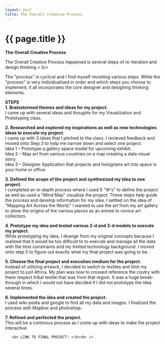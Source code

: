 ```yaml
---
layout: post
title: The Overall Creative Process
---
```


{{ page.title }}
================

<p class="meta">

<b>The Overall Creative Process</b><br />

The Overall Creative Process happened is several steps of re-iteration and design thinking.< b/>

The "process" is cyclical and I find myself revisiting various steps. While the "process" is very individualized in order and which steps you choose to implement, it all incorporates the core designer and designing thinking elements.<br />

<b>STEPS</b><br />
<b>1. Brainstormed themes and ideas for my project. </b><br />
I came up with several ideas and thoughts for my Visualization and Prototyping class.

<b>2. Researched and explored my inspirations as well as new technologies ideas to execute my project.</b><br /> 
I came up with 3 ideas that I pitched to the class. I recieved feedback and moved onto Step 3 to help me narrow down and select one project. <br />
        Idea 1 – Prototype a gallery space model for upcoming exhibit. <br />
        Idea 2 – Map art from various countries on a map creating a data visual story. <br />
        Idea 3 – Designer Application that projects and holograms art into space in your home or office.<br />
        
<b>3. Defined the scope of the project and synthesized my idea to one project. </b><br />
        I completed an in-depth process where I used 5 "W's" to define the project as well as  used a "Mind Map" visualize the project. These steps help guide the process and develop information for my idea. I settled on the idea of "Mapping Art Across the World." I wanted to use the art from my art gallery to show the origins of the various pieces as an entree to novice art collectors.<br />

<b>4. Prototype my idea and tested various 2-d and 3-d models to execute my project. </b><br />
        While prototyping my idea, I diverge from my original  concepts because I realized that it would be too difficult to to execute and manage all the data with the time constriants and my limited technology background. I moved onto step 5 to figure out exactly what my final project was going to be.
        
<b>5. Choose the final project and execution medium for the project. </b><br />
Instead of utilizing artwork, I decided to switch to textiles and limit my project to just Africa. My plan was now to crossed reference the coutry with there respect tribal textile that was from that region. It was a huge break-through in which I would not have decided if I did not prototype the idea several times.<br />

<b>6. Implemented the idea and created the project. </b><br />
I used wiki-pedia and google to find all my data and images. I finalized the process with Mapbox and photoshop.
        
<b>7. Refined and perfected the project.</b><br />
        This will be a continous process as I come up with ideas to make the project interactive. <br />
        
       <b> LINK TO FINAL PROJECT: </b><br />


